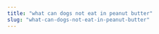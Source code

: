 ```yaml
---
title: "what can dogs not eat in peanut butter"
slug: "what-can-dogs-not-eat-in-peanut-butter"
---
```


